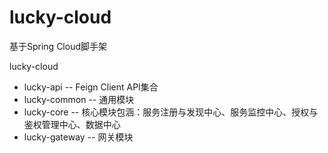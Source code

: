 # lucky-cloud
基于Spring Cloud脚手架

lucky-cloud
- lucky-api -- Feign Client API集合
- lucky-common -- 通用模块
- lucky-core -- 核心模块包涵：服务注册与发现中心、服务监控中心、授权与鉴权管理中心、数据中心
- lucky-gateway -- 网关模块
